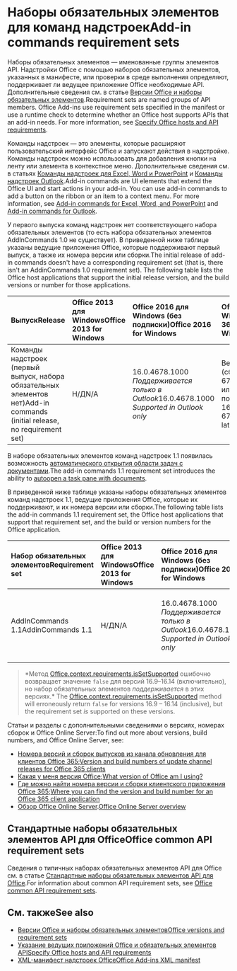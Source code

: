 # <a name="add-in-commands-requirement-sets"></a><span data-ttu-id="d47a0-101">Наборы обязательных элементов для команд надстроек</span><span class="sxs-lookup"><span data-stu-id="d47a0-101">Add-in commands requirement sets</span></span>

<span data-ttu-id="d47a0-p101">Наборы обязательных элементов — именованные группы элементов API. Надстройки Office с помощью наборов обязательных элементов, указанных в манифесте, или проверки в среде выполнения определяют, поддерживает ли ведущее приложение Office необходимые API. Дополнительные сведения см. в статье [Версии Office и наборы обязательных элементов](https://docs.microsoft.com/office/dev/add-ins/develop/office-versions-and-requirement-sets).</span><span class="sxs-lookup"><span data-stu-id="d47a0-p101">Requirement sets are named groups of API members. Office Add-ins use requirement sets specified in the manifest or use a runtime check to determine whether an Office host supports APIs that an add-in needs. For more information, see [Specify Office hosts and API requirements](https://docs.microsoft.com/office/dev/add-ins/develop/office-versions-and-requirement-sets).</span></span>

<span data-ttu-id="d47a0-p102">Команды надстроек — это элементы, которые расширяют пользовательский интерфейс Office и запускают действия в надстройке. Команды надстроек можно использовать для добавления кнопки на ленту или элемента в контекстное меню. Дополнительные сведения см. в статьях [Команды надстроек для Excel, Word и PowerPoint](https://docs.microsoft.com/office/dev/add-ins/design/add-in-commands) и [Команды надстроек Outlook](https://docs.microsoft.com/outlook/add-ins/add-in-commands-for-outlook).</span><span class="sxs-lookup"><span data-stu-id="d47a0-p102">Add-in commands are UI elements that extend the Office UI and start actions in your add-in. You can use add-in commands to add a button on the ribbon or an item to a context menu. For more information, see [Add-in commands for Excel, Word, and PowerPoint](https://docs.microsoft.com/office/dev/add-ins/design/add-in-commands) and [Add-in commands for Outlook](https://docs.microsoft.com/outlook/add-ins/add-in-commands-for-outlook).</span></span>

<span data-ttu-id="d47a0-p103">У первого выпуска команд надстроек нет соответствующего набора обязательных элементов (то есть набора обязательных элементов AddInCommands 1.0 не существует). В приведенной ниже таблице указаны ведущие приложения Office, которые поддерживают первый выпуск, а также их номера версии или сборки.</span><span class="sxs-lookup"><span data-stu-id="d47a0-p103">The initial release of add-in commands doesn't have a corresponding requirement set (that is, there isn't an AddinCommands 1.0 requirement set). The following table lists the Office host applications that support the initial release version, and the build versions or number for those applications.</span></span>  

| <span data-ttu-id="d47a0-110">Выпуск</span><span class="sxs-lookup"><span data-stu-id="d47a0-110">Release</span></span>   |  <span data-ttu-id="d47a0-111">Office 2013 для Windows</span><span class="sxs-lookup"><span data-stu-id="d47a0-111">Office 2013 for Windows</span></span> | <span data-ttu-id="d47a0-112">Office 2016 для Windows (без подписки)</span><span class="sxs-lookup"><span data-stu-id="d47a0-112">Office 2016 for Windows</span></span> | <span data-ttu-id="d47a0-113">Office 365 для Windows</span><span class="sxs-lookup"><span data-stu-id="d47a0-113">Office 365 for Windows</span></span>   |  <span data-ttu-id="d47a0-114">Office 365 для iPad</span><span class="sxs-lookup"><span data-stu-id="d47a0-114">Office 365 for iPad</span></span>  |  <span data-ttu-id="d47a0-115">Office 365 для Mac</span><span class="sxs-lookup"><span data-stu-id="d47a0-115">Office 365 for Mac</span></span>  | <span data-ttu-id="d47a0-116">Office Online</span><span class="sxs-lookup"><span data-stu-id="d47a0-116">Office Online</span></span>  |  
|:-----|:-----|:-----|:-----|:-----|:-----|:-----|
| <span data-ttu-id="d47a0-117">Команды надстроек (первый выпуск, набора обязательных элементов нет)</span><span class="sxs-lookup"><span data-stu-id="d47a0-117">Add-in commands (initial release, no requirement set)</span></span> | <span data-ttu-id="d47a0-118">Н/Д</span><span class="sxs-lookup"><span data-stu-id="d47a0-118">N/A</span></span> | <span data-ttu-id="d47a0-119">16.0.4678.1000 *Поддерживается только в Outlook*</span><span class="sxs-lookup"><span data-stu-id="d47a0-119">16.0.4678.1000 *Supported in Outlook only*</span></span> |<span data-ttu-id="d47a0-120">Версия 1603 (сборка 6769.0000) или более поздняя</span><span class="sxs-lookup"><span data-stu-id="d47a0-120">Version 1603 (Build 6769.0000) or later</span></span> | <span data-ttu-id="d47a0-121">Н/Д</span><span class="sxs-lookup"><span data-stu-id="d47a0-121">N/A</span></span> | <span data-ttu-id="d47a0-122">15.33 или более поздняя версия</span><span class="sxs-lookup"><span data-stu-id="d47a0-122">15.33 or later</span></span>| <span data-ttu-id="d47a0-123">Январь 2016 г.</span><span class="sxs-lookup"><span data-stu-id="d47a0-123">January 2016</span></span> |

<span data-ttu-id="d47a0-124">В наборе обязательных элементов команд надстроек 1.1 появилась возможность [автоматического открытия области задач с документами](https://docs.microsoft.com/office/dev/add-ins/develop/automatically-open-a-task-pane-with-a-document).</span><span class="sxs-lookup"><span data-stu-id="d47a0-124">The add-in commands 1.1 requirement set introduces the ability to [autoopen a task pane with documents](https://docs.microsoft.com/office/dev/add-ins/develop/automatically-open-a-task-pane-with-a-document).</span></span>

<span data-ttu-id="d47a0-125">В приведенной ниже таблице указаны наборы обязательных элементов команд надстроек 1.1, ведущие приложения Office, которые их поддерживают, и их номера версии или сборки.</span><span class="sxs-lookup"><span data-stu-id="d47a0-125">The following table lists the add-in commands 1.1 requirement set, the Office host applications that support that requirement set, and the build or version numbers for the Office application.</span></span> 

|  <span data-ttu-id="d47a0-126">Набор обязательных элементов</span><span class="sxs-lookup"><span data-stu-id="d47a0-126">Requirement set</span></span>  |  <span data-ttu-id="d47a0-127">Office 2013 для Windows</span><span class="sxs-lookup"><span data-stu-id="d47a0-127">Office 2013 for Windows</span></span> | <span data-ttu-id="d47a0-128">Office 2016 для Windows (без подписки)</span><span class="sxs-lookup"><span data-stu-id="d47a0-128">Office 2016 for Windows</span></span> | <span data-ttu-id="d47a0-129">Office 365 для Windows</span><span class="sxs-lookup"><span data-stu-id="d47a0-129">Office 365 for Windows</span></span>   |  <span data-ttu-id="d47a0-130">Office 365 для iPad</span><span class="sxs-lookup"><span data-stu-id="d47a0-130">Office 365 for iPad</span></span>  |  <span data-ttu-id="d47a0-131">Office 365 для Mac</span><span class="sxs-lookup"><span data-stu-id="d47a0-131">Office 365 for Mac</span></span>  | <span data-ttu-id="d47a0-132">Office Online</span><span class="sxs-lookup"><span data-stu-id="d47a0-132">Office Online</span></span>  |  
|:-----|:-----|:-----|:-----|:-----|:-----|:-----|
| <span data-ttu-id="d47a0-133">AddInCommands 1.1</span><span class="sxs-lookup"><span data-stu-id="d47a0-133">AddinCommands 1.1</span></span>  | <span data-ttu-id="d47a0-134">Н/Д</span><span class="sxs-lookup"><span data-stu-id="d47a0-134">N/A</span></span> | <span data-ttu-id="d47a0-135">16.0.4678.1000 *Поддерживается только в Outlook*</span><span class="sxs-lookup"><span data-stu-id="d47a0-135">16.0.4678.1000 *Supported in Outlook only*</span></span>  | <span data-ttu-id="d47a0-136">Версия 1705 (сборка 8121.1000) или более поздняя</span><span class="sxs-lookup"><span data-stu-id="d47a0-136">Version 1705 (Build 8121.1000) or later</span></span> | <span data-ttu-id="d47a0-137">Н/Д</span><span class="sxs-lookup"><span data-stu-id="d47a0-137">N/A</span></span> | <span data-ttu-id="d47a0-138">15.34 или более поздняя версия\*</span><span class="sxs-lookup"><span data-stu-id="d47a0-138">15.34 or later\*</span></span>| <span data-ttu-id="d47a0-139">Май 2017 г.</span><span class="sxs-lookup"><span data-stu-id="d47a0-139">May 2017</span></span> |

><span data-ttu-id="d47a0-140">\*Метод [Office.context.requirements.isSetSupported](https://docs.microsoft.com/javascript/api/office/office.requirementsetsupport?view=office-js#issetsupported-name--minversion-) ошибочно возвращает значение `false` для версий 16.9&ndash;16.14 (включительно), но набор обязательных элементов *поддерживается* в этих версиях.</span><span class="sxs-lookup"><span data-stu-id="d47a0-140">\* The [Office.context.requirements.isSetSupported](https://docs.microsoft.com/javascript/api/office/office.requirementsetsupport?view=office-js#issetsupported-name--minversion-) method will erroneously return `false` for versions 16.9 &ndash; 16.14 (inclusive), but the requirement set *is* supported on these versions.</span></span>

<span data-ttu-id="d47a0-141">Статьи и разделы с дополнительными сведениями о версиях, номерах сборок и Office Online Server:</span><span class="sxs-lookup"><span data-stu-id="d47a0-141">To find out more about versions, build numbers, and Office Online Server, see:</span></span>

- <span data-ttu-id="d47a0-142">[Номера версий и сборок выпусков из канала обновления для клиентов Office 365](https://support.office.com/article/version-and-build-numbers-of-update-channel-releases-ae942449-1fca-4484-898b-a933ea23def7);</span><span class="sxs-lookup"><span data-stu-id="d47a0-142">[Version and build numbers of update channel releases for Office 365 clients](https://support.office.com/article/version-and-build-numbers-of-update-channel-releases-ae942449-1fca-4484-898b-a933ea23def7)</span></span>
- <span data-ttu-id="d47a0-143">[Какая у меня версия Office](https://support.office.com/article/What-version-of-Office-am-I-using-932788b8-a3ce-44bf-bb09-e334518b8b19);</span><span class="sxs-lookup"><span data-stu-id="d47a0-143">[What version of Office am I using?](https://support.office.com/article/What-version-of-Office-am-I-using-932788b8-a3ce-44bf-bb09-e334518b8b19)</span></span>
- <span data-ttu-id="d47a0-144">[Где можно найти номера версии и сборки клиентского приложения Office 365](https://support.office.com/article/version-and-build-numbers-of-update-channel-releases-ae942449-1fca-4484-898b-a933ea23def7);</span><span class="sxs-lookup"><span data-stu-id="d47a0-144">[Where you can find the version and build number for an Office 365 client application](https://support.office.com/article/version-and-build-numbers-of-update-channel-releases-ae942449-1fca-4484-898b-a933ea23def7)</span></span>
- <span data-ttu-id="d47a0-145">[Обзор Office Online Server](https://docs.microsoft.com/officeonlineserver/office-online-server-overview).</span><span class="sxs-lookup"><span data-stu-id="d47a0-145">[Office Online Server overview](https://docs.microsoft.com/officeonlineserver/office-online-server-overview)</span></span>

## <a name="office-common-api-requirement-sets"></a><span data-ttu-id="d47a0-146">Стандартные наборы обязательных элементов API для Office</span><span class="sxs-lookup"><span data-stu-id="d47a0-146">Office common API requirement sets</span></span>

<span data-ttu-id="d47a0-147">Сведения о типичных наборах обязательных элементов API для Office см. в статье [Стандартные наборы обязательных элементов API для Office](office-add-in-requirement-sets.md).</span><span class="sxs-lookup"><span data-stu-id="d47a0-147">For information about common API requirement sets, see [Office common API requirement sets](office-add-in-requirement-sets.md).</span></span>

## <a name="see-also"></a><span data-ttu-id="d47a0-148">См. также</span><span class="sxs-lookup"><span data-stu-id="d47a0-148">See also</span></span>

- [<span data-ttu-id="d47a0-149">Версии Office и наборы обязательных элементов</span><span class="sxs-lookup"><span data-stu-id="d47a0-149">Office versions and requirement sets</span></span>](https://docs.microsoft.com/office/dev/add-ins/develop/office-versions-and-requirement-sets)
- [<span data-ttu-id="d47a0-150">Указание ведущих приложений Office и обязательных элементов API</span><span class="sxs-lookup"><span data-stu-id="d47a0-150">Specify Office hosts and API requirements</span></span>](https://docs.microsoft.com/office/dev/add-ins/develop/specify-office-hosts-and-api-requirements)
- [<span data-ttu-id="d47a0-151">XML-манифест надстроек Office</span><span class="sxs-lookup"><span data-stu-id="d47a0-151">Office Add-ins XML manifest</span></span>](https://docs.microsoft.com/office/dev/add-ins/develop/add-in-manifests)
